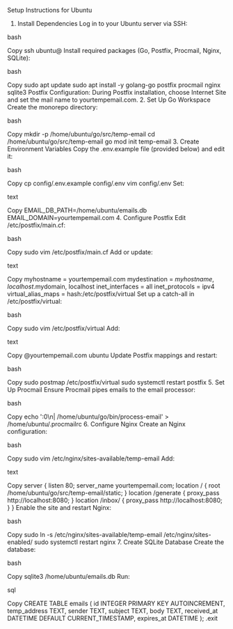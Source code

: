 Setup Instructions for Ubuntu
1. Install Dependencies
   Log in to your Ubuntu server via SSH:

bash

Copy
ssh ubuntu@<your-server-ip>
Install required packages (Go, Postfix, Procmail, Nginx, SQLite):

bash

Copy
sudo apt update
sudo apt install -y golang-go postfix procmail nginx sqlite3
Postfix Configuration: During Postfix installation, choose Internet Site and set the mail name to yourtempemail.com.
2. Set Up Go Workspace
   Create the monorepo directory:

bash

Copy
mkdir -p /home/ubuntu/go/src/temp-email
cd /home/ubuntu/go/src/temp-email
go mod init temp-email
3. Create Environment Variables
   Copy the .env.example file (provided below) and edit it:

bash

Copy
cp config/.env.example config/.env
vim config/.env
Set:

text

Copy
EMAIL_DB_PATH=/home/ubuntu/emails.db
EMAIL_DOMAIN=yourtempemail.com
4. Configure Postfix
   Edit /etc/postfix/main.cf:

bash

Copy
sudo vim /etc/postfix/main.cf
Add or update:

text

Copy
myhostname = yourtempemail.com
mydestination = $myhostname, localhost.$mydomain, localhost
inet_interfaces = all
inet_protocols = ipv4
virtual_alias_maps = hash:/etc/postfix/virtual
Set up a catch-all in /etc/postfix/virtual:

bash

Copy
sudo vim /etc/postfix/virtual
Add:

text

Copy
@yourtempemail.com ubuntu
Update Postfix mappings and restart:

bash

Copy
sudo postmap /etc/postfix/virtual
sudo systemctl restart postfix
5. Set Up Procmail
   Ensure Procmail pipes emails to the email processor:

bash

Copy
echo ':0\n| /home/ubuntu/go/bin/process-email' > /home/ubuntu/.procmailrc
6. Configure Nginx
   Create an Nginx configuration:

bash

Copy
sudo vim /etc/nginx/sites-available/temp-email
Add:

text

Copy
server {
listen 80;
server_name yourtempemail.com;
location / {
root /home/ubuntu/go/src/temp-email/static;
}
location /generate {
proxy_pass http://localhost:8080;
}
location /inbox/ {
proxy_pass http://localhost:8080;
}
}
Enable the site and restart Nginx:

bash

Copy
sudo ln -s /etc/nginx/sites-available/temp-email /etc/nginx/sites-enabled/
sudo systemctl restart nginx
7. Create SQLite Database
   Create the database:

bash

Copy
sqlite3 /home/ubuntu/emails.db
Run:

sql

Copy
CREATE TABLE emails (
id INTEGER PRIMARY KEY AUTOINCREMENT,
temp_address TEXT,
sender TEXT,
subject TEXT,
body TEXT,
received_at DATETIME DEFAULT CURRENT_TIMESTAMP,
expires_at DATETIME
);
.exit